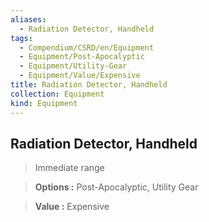 ```yaml
---
aliases:
  - Radiation Detector, Handheld
tags:
  - Compendium/CSRD/en/Equipment
  - Equipment/Post-Apocalyptic
  - Equipment/Utility-Gear
  - Equipment/Value/Expensive
title: Radiation Detector, Handheld
collection: Equipment
kind: Equipment
---
```

## Radiation Detector, Handheld    
    
>Immediate range    
> **Options :** Post-Apocalyptic, Utility Gear    
> **Value :** Expensive